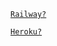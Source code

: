 [`Railway?`](https://railway.app/new/template?template=https://github.com/itsmedell/kosong-ye-banh&envs=LINK_GITHUB+LINK_GROUP+LINK_IG+NOWNER+NAMAOWNER+MODERATOR+PACKNAME+AUTHOR)

[`Heroku?`](https://heroku.com/deploy?template=https://github.com/itsmedell/kosong-ye-banh)


